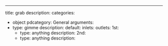 ---
title: grab
description:
categories:
 - object
pdcategory: General
arguments:
- type: gimme
  description:
  default:
inlets:
outlets:
  1st:
  - type: anything
    description:
  2nd:
  - type: anything
    description:
